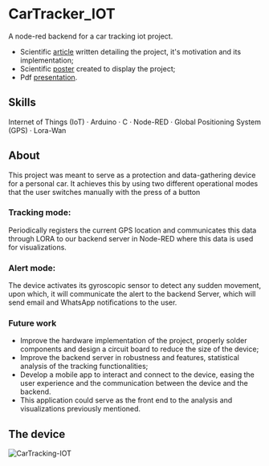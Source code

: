 CarTracker_IOT
==============

A node-red backend for a car tracking iot project.

* Scientific [article](https://github.com/JoaoAlmeida-dev/CarTracker_IOT/blob/main/Security%20tracker%20for%20cars-article.pdf) written detailing the project, it's motivation and its implementation;
* Scientific [poster](https://github.com/JoaoAlmeida-dev/CarTracker_IOT/blob/main/Security%20tracker%20for%20cars-poster.pdf) created to display the project;
* Pdf [presentation](https://github.com/JoaoAlmeida-dev/CarTracker_IOT/blob/main/Security%20tracker%20for%20cars.pdf).

## Skills
Internet of Things (IoT) · Arduino · C · Node-RED · Global Positioning System (GPS) · Lora-Wan

## About
This project was meant to serve as a protection and data-gathering device for a personal car.
It achieves this by using two different operational modes that the user switches manually with the press of a button

### Tracking mode: 
Periodically registers the current GPS location and communicates this data through LORA to our backend server in Node-RED where this data is used for visualizations.

### Alert mode:
The device activates its gyroscopic sensor to detect any sudden movement, upon which, it will communicate the alert to the backend Server, which will send email and WhatsApp notifications to the user.

### Future work
*  Improve the hardware implementation of the project, properly solder components and design a circuit board to reduce the size of the device; 
*  Improve the backend server in robustness and features, statistical analysis of the tracking functionalities;
*  Develop a mobile app to interact and connect to the device, easing the user experience and the communication between the device and the backend.
*  This application could serve as the front end to the analysis and visualizations previously mentioned.

## The device
![CarTracking-IOT](https://github.com/JoaoAlmeida-dev/CarTracker_IOT/assets/24848457/6bc2c43f-a4fc-49a4-802a-b7e804f16241)
